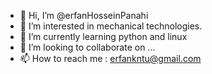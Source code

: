 - 👋 Hi, I’m @erfanHosseinPanahi
- 👀 I’m interested in mechanical technologies.
- 🌱 I’m currently learning python and linux
- 💞️ I’m looking to collaborate on ...
- 📫 How to reach me : erfankntu@gmail.com

<!---
erfanHosseinPanahi/erfanHosseinPanahi is a ✨ special ✨ repository because its `README.md` (this file) appears on your GitHub profile.
You can click the Preview link to take a look at your changes.
--->
